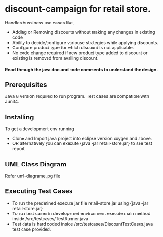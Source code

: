 # discount-campaign for retail store.
Handles bussiness use cases like,
- Adding or Removing discounts without making any changes in existing code.
- Ability to decide/configure variouse strategies while applying discounts.
- Configure product type for which discount is not applicable.
- No code change required if new product type added to discount or existing is removed from availing discount.

#### Read through the java doc and code comments to understand the design.

## Prerequisites
Java 8 version required to run program.
Test cases are compatible with Junit4.

## Installing
To get a development env running
- Clone and Import java project into eclipse version oxygen and above.
- OR alternatively you can execute {java -jar retail-store.jar} to see test report

## UML Class Diagram
Refer uml-diagrame.jpg file

## Executing Test Cases
- To run the predefined execute jar file retail-store.jar using {java -jar retail-store.jar}
- To run test cases in developemet environment execute main method inside /src/testcases/TestRunner.java
- Test data is hard coded inside /src/testcases/DiscountTestCases.java test case provided.

